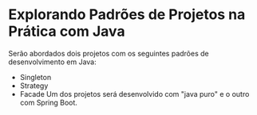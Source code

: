 # Explorando Padrões de Projetos na Prática com Java
Serão abordados dois projetos com os seguintes padrões de desenvolvimento em Java:
* Singleton
* Strategy
* Facade
Um dos projetos será desenvolvido com "java puro" e o outro com Spring Boot.
